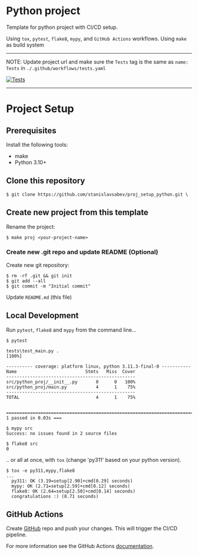 # Python project

Template for python project with CI/CD setup.

Using `tox`, `pytest`, `flake8`, `mypy`,  and `GitHub Actions` workflows.
Using `make` as build system

---

NOTE: Update project url and make sure the `Tests` tag is the same as `name: Tests` in `./.github/workflows/tests.yaml`

[![Tests](https://github.com/<profile>/<project>/workflows/tests/badge.svg)](https://github.com/<profile>/<project>/actions/workflows/tests.yaml)

---

# Project Setup

## Prerequisites

Install the following tools:
- make
- Python 3.10+

## Clone this repository

```shell
$ git clone https://github.com/stanislavsabev/proj_setup_python.git \
```
## Create new project from this template

Rename the project:

```shell
$ make proj <your-project-name>

```

### Create new .git repo and update README (Optional)

Create new git repository:

```shell
$ rm -rf .git && git init
$ git add --all
$ git commit -m "Initial commit"
```
Update `README.md` (this file)


## Local Development

Run `pytest`, `flake8` and `mypy` from the command line...

```shell
$ pytest

tests\test_main.py .
[100%]

---------- coverage: platform linux, python 3.11.3-final-0 -----------
Name                          Stmts   Miss  Cover
-------------------------------------------------
src/python_proj/__init__.py       0      0   100%
src/python_proj/main.py           4      1    75%
-------------------------------------------------
TOTAL                             4      1    75%


========================================================================= 1 passed in 0.03s ===
```

```shell
$ mypy src
Success: no issues found in 2 source files
```

```shell
$ flake8 src
0
```

.. or all at once, with `tox` (change 'py311' based on your python version).
```shell
$ tox -e py311,mypy,flake8
...
  py311: OK (3.19=setup[2.90]+cmd[0.29] seconds)
  mypy: OK (2.71=setup[2.59]+cmd[0.12] seconds)
  flake8: OK (2.64=setup[2.50]+cmd[0.14] seconds)
  congratulations :) (8.71 seconds)
```

## GitHub Actions

Create [GitHub](https://github.com) repo and push your changes. This will trigger the CI/CD pipeline.

For more information see the GitHub Actions  [documentation](https://docs.github.com/en/actions/using-workflows).
